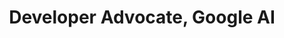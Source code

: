---
name: Andrew Zaldivar, Ph.D.
title: Developer Advocate, Google AI
modal-id: 1
img: robot.png      
alt: Picture of Andrew Zaldivar, Ph.D.
topic: Model Cards for Reporting Model Performance
bio: Andrew Zaldivar is a Developer Advocate in Google’s AI group. Andrew develops, evaluates, and promotes tools and techniques that can enable communities to build responsible AI. Before joining Google AI, Andrew was a Senior Strategist in Google’s Trust & Safety group and worked on protecting the integrity of some of Google’s key products by utilizing machine learning to scale, optimize and automate abuse-fighting efforts. Prior to joining Google, Andrew completed his Ph.D. in Cognitive Neuroscience from the University of California, Irvine and was an Insight Data Science fellow.
website: https://www.linkedin.com/in/andrewzaldivar
tags: oral
featuredOrder: 20
---